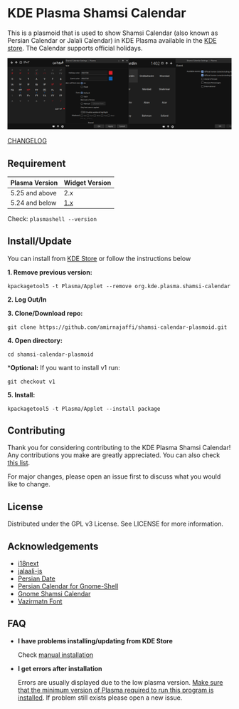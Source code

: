 # KDE Plasma Shamsi Calendar
This is a plasmoid that is used to show Shamsi Calendar (also known as Persian Calendar or Jalali Calendar) in KDE Plasma available in the [KDE store](https://store.kde.org/p/1460130/). The Calendar supports official holidays.

![Shamsi Calendar Plasmoidscreenshot](./img/featured.png)

[CHANGELOG](https://github.com/amirnajaffi/shamsi-calendar-plasmoid/blob/main/CHANGELOG.md)

## Requirement
| Plasma Version | Widget Version |
| --- | --- |
| 5.25 and above | 2.x |
| 5.24 and below | [1.x](https://github.com/amirnajaffi/shamsi-calendar-plasmoid/tree/v1) |

Check: `plasmashell --version`

## Install/Update
You can install from [KDE Store](https://store.kde.org/p/1460130/) or follow the instructions below

**1. Remove previous version:**
```
kpackagetool5 -t Plasma/Applet --remove org.kde.plasma.shamsi-calendar
```
**2. Log Out/In**

**3. Clone/Download repo:**
```
git clone https://github.com/amirnajaffi/shamsi-calendar-plasmoid.git
```
**4. Open directory:**
```
cd shamsi-calendar-plasmoid
```
***Optional:** If you want to install v1 run:
```
git checkout v1
```
**5. Install:**
```
kpackagetool5 -t Plasma/Applet --install package 
```

## Contributing
Thank you for considering contributing to the KDE Plasma Shamsi Calendar! Any contributions you make are greatly appreciated. You can also check [this list](https://github.com/amirnajaffi/shamsi-calendar-plasmoid/issues/10).

For major changes, please open an issue first to discuss what you would like to change.

## License
Distributed under the GPL v3 License. See LICENSE for more information.

## Acknowledgements
* [i18next](https://github.com/i18next/i18next)
* [jalaali-js](https://github.com/jalaali/jalaali-js)
* [Persian Date](https://github.com/babakhani/PersianDate)
* [Persian Calendar for Gnome-Shell](https://github.com/omid/Persian-Calendar-for-Gnome-Shell)
* [Gnome Shamsi Calendar](https://github.com/SCR-IR/gnome-shamsi-calendar)
* [Vazirmatn Font](https://github.com/rastikerdar/vazirmatn)

## FAQ
* **I have problems installing/updating from KDE Store**

  Check [manual installation](https://github.com/amirnajaffi/shamsi-calendar-plasmoid#installupdate)

* **I get errors after installation**

  Errors are usually displayed due to the low plasma version. [Make sure that the minimum version of Plasma required to run this program is installed](https://github.com/amirnajaffi/shamsi-calendar-plasmoid#requirement). If problem still exists please open a new issue.
